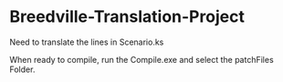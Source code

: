 # Breedville-Translation-Project
Need to translate the lines in Scenario.ks

When ready to compile, run the Compile.exe and select the patchFiles Folder.
